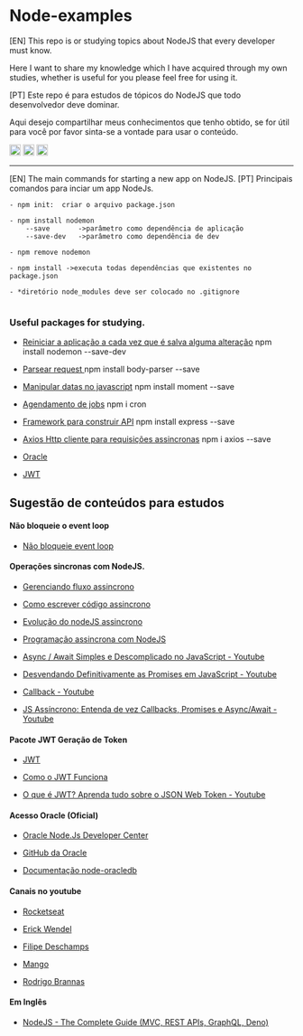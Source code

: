 # Node-examples

[EN] This repo is or studying topics about NodeJS that every developer must know.

Here I want to share my knowledge which I have acquired through my own studies, whether is useful for you please feel free for using it.

[PT] Este repo é para estudos de tópicos do NodeJS que todo desenvolvedor deve dominar.

Aqui desejo compartilhar meus conhecimentos que tenho obtido, se for útil para você por favor sinta-se a vontade para usar o conteúdo.

<code><img height="20" src="https://img.shields.io/badge/Node.js-339933?style=for-the-badge&logo=nodedotjs&logoColor=white"></code>
<code><img height="20" src="https://img.shields.io/badge/Express.js-000000?style=for-the-badge&logo=express&logoColor=white"></code>
<code><img height="20" src="https://img.shields.io/badge/JavaScript-323330?style=for-the-badge&logo=javascript&logoColor=F7DF1E"></code>
_________________________

[EN] The main commands for starting a new app on NodeJS.
[PT] Principais comandos para inciar um app NodeJs.

```
- npm init:  criar o arquivo package.json

- npm install nodemon  
    --save       ->parâmetro como dependência de aplicação 
    --save-dev   ->parâmetro como dependência de dev

- npm remove nodemon 

- npm install ->executa todas dependências que existentes no package.json

- *diretório node_modules deve ser colocado no .gitignore 
 
``` 

### Useful packages for studying.


- [Reiniciar a aplicação a cada vez que é salva alguma alteração](https://www.npmjs.com/package/nodemon)  npm install nodemon --save-dev

- [Parsear request ](https://www.npmjs.com/package/body-parser)
npm install body-parser --save

- [Manipular datas no javascript](https://momentjs.com/) npm install moment --save

- [Agendamento de jobs](https://www.npmjs.com/package/cron) npm i cron

- [Framework para construir API](https://expressjs.com/) npm install express --save

- [Axios Http cliente para requisições assincronas](https://www.npmjs.com/package/axios) npm i axios --save

- [Oracle](https://www.npmjs.com/package/oracledb)

- [JWT](https://www.npmjs.com/package/express-jwt)

## Sugestão de conteúdos para estudos


#### Não bloqueie o event loop 

- [Não bloqueie event loop](https://nodejs.org/pt-br/docs/guides/dont-block-the-event-loop/ )


#### Operações sincronas com NodeJS.

- [Gerenciando fluxo assincrono](
https://imasters.com.br/desenvolvimento/gerenciando-o-fluxo-assincrono-de-operacoes-em-nodejs)

- [Como escrever código assincrono](
https://www.digitalocean.com/community/tutorials/how-to-write-asynchronous-code-in-node-js-pt
)

- [Evolução do nodeJS assincrono](https://medium.com/@felipemonobe/evolucao-assincrono-nodejs-p1-7fe46450425b)

- [Programação assincrona com NodeJS](
https://www.devmedia.com.br/programacao-assincrona-com-node-js/31509
)

- [Async / Await Simples e Descomplicado no JavaScript - Youtube](https://www.youtube.com/watch?v=h0sNAXE1ozo)

- [Desvendando Definitivamente as Promises em JavaScript - Youtube](https://www.youtube.com/watch?v=nRJhc6vXyK4)

- [Callback - Youtube ](https://www.youtube.com/watch?v=zUtqTM6_-PM)

- [JS Assíncrono: Entenda de vez Callbacks, Promises e Async/Await - Youtube](https://www.youtube.com/watch?v=7Bs4-rqbCQc)

#### Pacote JWT Geração de Token ####

- [JWT](https://jwt.io/)

- [Como o JWT Funciona](https://www.devmedia.com.br/como-o-jwt-funciona/40265)

- [O que é JWT? Aprenda tudo sobre o JSON Web Token - Youtube](https://www.youtube.com/watch?v=sHyoMWnnLGU)

#### Acesso Oracle (Oficial) ####

- [Oracle Node.Js Developer Center](https://developer.oracle.com/br/nodejs/ )

- [GitHub da Oracle](https://oracle.github.io/node-oracledb/)

- [Documentação node-oracledb](https://oracle.github.io/node-oracledb/doc/api.html)


#### Canais no youtube ####

- [Rocketseat](https://www.youtube.com/channel/UCSfwM5u0Kce6Cce8_S72olg)

- [Erick Wendel](https://www.youtube.com/c/ErickWendelTreinamentos)

- [Filipe Deschamps](https://www.youtube.com/c/FilipeDeschamps)

- [Mango](https://www.youtube.com/c/MangoDeveloper)

- [Rodrigo Brannas](https://www.youtube.com/c/RodrigoBranas)

#### Em Inglês ####

- [NodeJS - The Complete Guide (MVC, REST APIs, GraphQL, Deno)](https://www.udemy.com/course/nodejs-the-complete-guide/)

